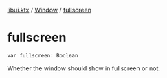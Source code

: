 [libui.ktx](../README.md) / [Window](README.md) / [fullscreen](fullscreen.md)

# fullscreen

`var fullscreen: Boolean`

Whether the window should show in fullscreen or not.
